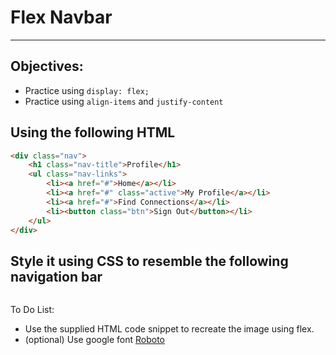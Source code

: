 <h1>Flex Navbar</h1>
<hr>
<h2>Objectives:</h2>
<ul>
  <li>Practice using <code>display: flex;</code></li>
  <li>Practice using <code>align-items</code> and <code>justify-content</code></li>
</ul>

<h2>Using the following HTML</h2>

```html
<div class="nav">
    <h1 class="nav-title">Profile</h1>
    <ul class="nav-links">
        <li><a href="#">Home</a></li>
    	<li><a href="#" class="active">My Profile</a></li>
    	<li><a href="#">Find Connections</a></li>
        <li><button class="btn">Sign Out</button></li>
    </ul>
</div>
```

<h2>Style it using CSS to resemble the following navigation bar</h2>

<img src=""/>

<p>To Do List:</p>
<ul>
    <li>Use the supplied HTML code snippet to recreate the image using flex.</li>
    <li>(optional) Use google font <a href="https://fonts.google.com/specimen/Roboto?preview.text_type=custom">Roboto</a></li>
</ul>


